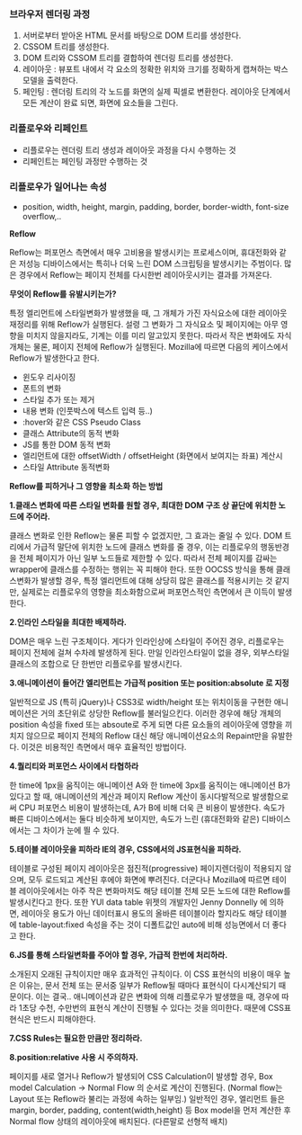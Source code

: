 ### 브라우저 렌더링 과정

1. 서버로부터 받아온 HTML 문서를 바탕으로 DOM 트리를 생성한다.
2. CSSOM 트리를 생성한다.
3. DOM 트리와 CSSOM 트리를 결합하여 렌더링 트리를 생성한다.
4. 레이아웃 : 뷰포트 내에서 각 요소의 정확한 위치와 크기를 정확하게 캡쳐하는 박스모델을 출력한다.
5. 페인팅 : 렌더링 트리의 각 노드를 화면의 실제 픽셀로 변환한다. 레이아웃 단계에서 모든 계산이 완료 되면, 화면에 요소들을 그린다.

### 리플로우와 리페인트

- 리플로우는 렌더링 트리 생성과 레이아웃 과정을 다시 수행하는 것
- 리페인트는 페인팅 과정만 수행하는 것

### 리플로우가 일어나는 속성

- position, width, height, margin, padding, border, border-width, font-size overflow,..

**Reflow**

Reflow는 퍼포먼스 측면에서 매우 고비용을 발생시키는 프로세스이며, 휴대전화와 같은 저성능 디바이스에서는 특히나 더욱 느린 DOM 스크립팅을 발생시키는 주범이다. 많은 경우에서 Reflow는 페이지 전체를 다시한번 레이아웃시키는 결과를 가져온다.

**무엇이 Reflow를 유발시키는가?**

특정 엘리먼트에 스타일변화가 발생했을 때, 그 개체가 가진 자식요소에 대한 레이아웃 재정리를 위해 Reflow가 실행된다. 설령 그 변화가 그 자식요소 및 페이지에는 아무 영향을 미치지 않을지라도, 기계는 이를 미리 알고있지 못한다. 따라서 작은 변화에도 자식개체는 물론, 페이지 전체에 Reflow가 실행된다. Mozilla에 따르면 다음의 케이스에서 Reflow가 발생한다고 한다.

- 윈도우 리사이징
- 폰트의 변화
- 스타일 추가 또는 제거
- 내용 변화 (인풋박스에 텍스트 입력 등..)
- :hover와 같은 CSS Pseudo Class
- 클래스 Attribute의 동적 변화
- JS를 통한 DOM 동적 변화
- 엘리먼트에 대한 offsetWidth / offsetHeight (화면에서 보여지는 좌표) 계산시
- 스타일 Attribute 동적변화

**Reflow를 피하거나 그 영향을 최소화 하는 방법**

**1.클래스 변화에 따른 스타일 변화를 원할 경우, 최대한 DOM 구조 상 끝단에 위치한 노드에 주어라.**

클래스 변화로 인한 Reflow는 물론 피할 수 없겠지만, 그 효과는 줄일 수 있다. DOM 트리에서 가급적 말단에 위치한 노드에 클래스 변화를 줄 경우, 이는 리플로우의 행동반경을 전체 페이지가 아닌 일부 노드들로 제한할 수 있다. 따라서 전체 페이지를 감싸는 wrapper에 클래스를 수정하는 행위는 꼭 피해야 한다. 또한 OOCSS 방식을 통해 클래스변화가 발생할 경우, 특정 엘리먼트에 대해 상당히 많은 클래스를 적용시키는 것 같지만, 실제로는 리플로우의 영향을 최소화함으로써 퍼포먼스적인 측면에서 큰 이득이 발생한다.

**2.인라인 스타일을 최대한 배제하라.**

DOM은 매우 느린 구조체이다. 게다가 인라인상에 스타일이 주어진 경우, 리플로우는 페이지 전체에 걸쳐 수차례 발생하게 된다. 만일 인라인스타일이 없을 경우, 외부스타일 클래스의 조합으로 단 한번만 리플로우를 발생시킨다.

**3.애니메이션이 들어간 엘리먼트는 가급적 position 또는 position:absolute 로 지정**

일반적으로 JS (특히 jQuery)나 CSS3로 width/height 또는 위치이동을 구현한 애니메이션은 거의 초단위로 상당한 Reflow를 불러일으킨다. 이러한 경우에 해당 개체의 position 속성을 fixed 또는 absoute로 주게 되면 다른 요소들의 레이아웃에 영향을 끼치지 않으므로 페이지 전체의 Reflow 대신 해당 애니메이션요소의 Repaint만을 유발한다. 이것은 비용적인 측면에서 매우 효율적인 방법이다.

**4.퀄리티와 퍼포먼스 사이에서 타협하라**

한 time에 1px을 움직이는 애니메이션 A와 한 time에 3px를 움직이는 애니메이션 B가 있다고 할 때, 애니메이션의 계산과 페이지 Reflow 계산이 동시다발적으로 발생함으로써 CPU 퍼포먼스 비용이 발생하는데, A가 B에 비해 더욱 큰 비용이 발생한다. 속도가 빠른 디바이스에서는 둘다 비슷하게 보이지만, 속도가 느린 (휴대전화와 같은) 디바이스에서는 그 차이가 눈에 띌 수 있다.

**5.테이블 레이아웃을 피하라 IE의 경우, CSS에서의 JS표현식을 피하라.**

테이블로 구성된 페이지 레이아웃은 점진적(progressive) 페이지렌더링이 적용되지 않으며, 모두 로드되고 계산된 후에야 화면에 뿌려진다. 더군다나 Mozilla에 따르면 테이블 레이아웃에서는 아주 작은 변화마저도 해당 테이블 전체 모든 노드에 대한 Reflow를 발생시킨다고 한다. 또한 YUI data table 위젯의 개발자인 Jenny Donnelly 에 의하면, 레이아웃 용도가 아닌 데이터표시 용도의 올바른 테이블이라 할지라도 해당 테이블에 table-layout:fixed 속성을 주는 것이 디폴트값인 auto에 비해 성능면에서 더 좋다고 한다.

**6.JS를 통해 스타일변화를 주어야 할 경우, 가급적 한번에 처리하라.**

소개된지 오래된 규칙이지만 매우 효과적인 규칙이다. 이 CSS 표현식의 비용이 매우 높은 이유는, 문서 전체 또는 문서중 일부가 Reflow될 때마다 표현식이 다시계산되기 때문이다. 이는 결국.. 애니메이션과 같은 변화에 의해 리플로우가 발생했을 때, 경우에 따라 1초당 수천, 수만번의 표현식 계산이 진행될 수 있다는 것을 의미한다. 때문에 CSS표현식은 반드시 피해야한다.

**7.CSS Rules는 필요한 만큼만 정리하라.**

**8.position:relative 사용 시 주의하자.**

페이지를 새로 열거나 Reflow가 발생되어 CSS Calculation이 발생할 경우, Box model Calculation → Normal Flow 의 순서로 계산이 진행된다. (Normal flow는 Layout 또는 Reflow라 불리는 과정에 속하는 일부임.) 일반적인 경우, 엘리먼트 들은 margin, border, padding, content(width,height) 등 Box model을 먼저 계산한 후 Normal flow 상태의 레이아웃에 배치된다. (다른말로 선형적 배치)

